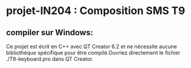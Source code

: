 # projet-IN204 : Composition SMS T9
## compiler sur Windows:
Ce projet est écrit en C++ avec QT Creator 6.2 et ne nécessite aucune bibliothèque spécifique pour être compilé.Ouvriez directement le fichier ./T9-keyboard.pro dans QT Creator.
